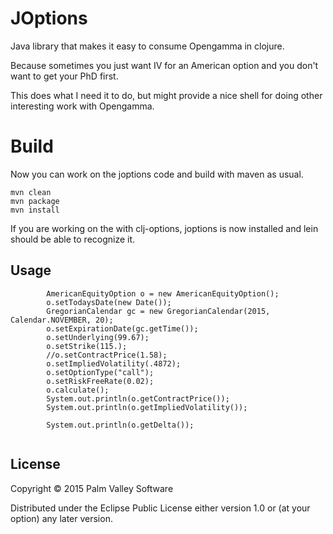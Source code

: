 # JOptions

Java library that makes it easy to consume Opengamma in clojure.

Because sometimes you just want IV for an American option and you don't want to get your PhD first.

This does what I need it to do, but might provide a nice shell for doing other interesting work with Opengamma.


# Build

Now you can work on the joptions code and build with maven as usual.
```
mvn clean
mvn package
mvn install
```

If you are working on the with clj-options, joptions is now installed and lein should be able to recognize it.


## Usage

```
        AmericanEquityOption o = new AmericanEquityOption();
        o.setTodaysDate(new Date());
        GregorianCalendar gc = new GregorianCalendar(2015, Calendar.NOVEMBER, 20);
        o.setExpirationDate(gc.getTime());
        o.setUnderlying(99.67);
        o.setStrike(115.);
        //o.setContractPrice(1.58);
        o.setImpliedVolatility(.4872);
        o.setOptionType("call");
        o.setRiskFreeRate(0.02);
        o.calculate();
        System.out.println(o.getContractPrice());
        System.out.println(o.getImpliedVolatility());

        System.out.println(o.getDelta());
        
```

## License

Copyright © 2015 Palm Valley Software

Distributed under the Eclipse Public License either version 1.0 or (at
your option) any later version.
